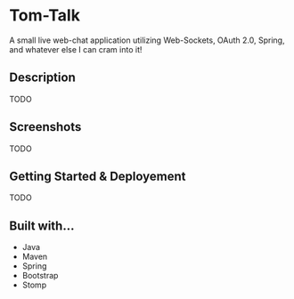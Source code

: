 # Tom-Talk
A small live web-chat application utilizing Web-Sockets, OAuth 2.0, Spring, and whatever else I can cram into it!

## Description
TODO

## Screenshots
TODO

## Getting Started & Deployement
TODO

## Built with...
- Java
- Maven
- Spring
- Bootstrap
- Stomp
